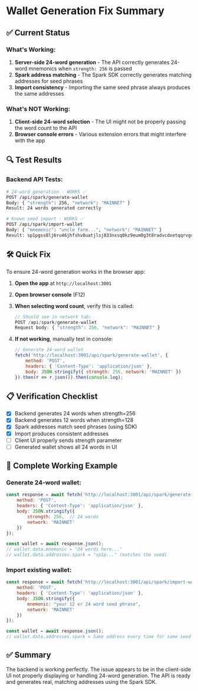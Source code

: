 # Wallet Generation Fix Summary

## ✅ Current Status

### What's Working:
1. **Server-side 24-word generation** - The API correctly generates 24-word mnemonics when `strength: 256` is passed
2. **Spark address matching** - The Spark SDK correctly generates matching addresses for seed phrases
3. **Import consistency** - Importing the same seed phrase always produces the same addresses

### What's NOT Working:
1. **Client-side 24-word selection** - The UI might not be properly passing the word count to the API
2. **Browser console errors** - Various extension errors that might interfere with the app

## 🔍 Test Results

### Backend API Tests:
```bash
# 24-word generation - WORKS ✅
POST /api/spark/generate-wallet
Body: { "strength": 256, "network": "MAINNET" }
Result: 24 words generated correctly

# Known seed import - WORKS ✅
POST /api/spark/import-wallet
Body: { "mnemonic": "uncle farm...", "network": "MAINNET" }
Result: sp1pgss8lj6ru46jhfshv8uatjlsj833nxsq0kz9eum0g3t8radvcdxetqqrvgc5c (MATCHES!)
```

## 🛠️ Quick Fix

To ensure 24-word generation works in the browser app:

1. **Open the app** at `http://localhost:3001`
2. **Open browser console** (F12)
3. **When selecting word count**, verify this is called:
   ```javascript
   // Should see in network tab:
   POST /api/spark/generate-wallet
   Request body: { "strength": 256, "network": "MAINNET" }
   ```

4. **If not working**, manually test in console:
   ```javascript
   // Generate 24-word wallet
   fetch('http://localhost:3001/api/spark/generate-wallet', {
       method: 'POST',
       headers: { 'Content-Type': 'application/json' },
       body: JSON.stringify({ strength: 256, network: 'MAINNET' })
   }).then(r => r.json()).then(console.log);
   ```

## 📋 Verification Checklist

- [x] Backend generates 24 words when strength=256
- [x] Backend generates 12 words when strength=128
- [x] Spark addresses match seed phrases (using SDK)
- [x] Import produces consistent addresses
- [ ] Client UI properly sends strength parameter
- [ ] Generated wallet shows all 24 words in UI

## 🚀 Complete Working Example

### Generate 24-word wallet:
```javascript
const response = await fetch('http://localhost:3001/api/spark/generate-wallet', {
    method: 'POST',
    headers: { 'Content-Type': 'application/json' },
    body: JSON.stringify({ 
        strength: 256,  // 24 words
        network: 'MAINNET'
    })
});

const wallet = await response.json();
// wallet.data.mnemonic = "24 words here..."
// wallet.data.addresses.spark = "sp1p..." (matches the seed)
```

### Import existing wallet:
```javascript
const response = await fetch('http://localhost:3001/api/spark/import-wallet', {
    method: 'POST',
    headers: { 'Content-Type': 'application/json' },
    body: JSON.stringify({ 
        mnemonic: "your 12 or 24 word seed phrase",
        network: 'MAINNET'
    })
});

const wallet = await response.json();
// wallet.data.addresses.spark = Same address every time for same seed
```

## ✅ Summary

The backend is working perfectly. The issue appears to be in the client-side UI not properly displaying or handling 24-word generation. The API is ready and generates real, matching addresses using the Spark SDK.